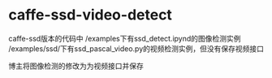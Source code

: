 # caffe-ssd-video-detect

caffe-ssd版本的代码中 /examples下有ssd_detect.ipynd的图像检测实例
/examples/ssd/下有ssd_pascal_video.py的视频检测实例，但没有保存视频接口

博主将图像检测的修改为为视频接口并保存
